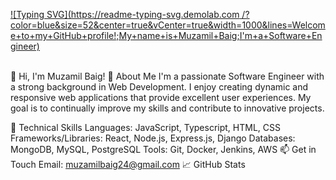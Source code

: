 [![Typing SVG](https://readme-typing-svg.demolab.com /?color=blue&size=52&center=true&vCenter=true&width=1000&lines=Welcome+to+my+GitHub+profile!;My+name+is+Muzamil+Baig;I'm+a+Software+Engineer)](https://git.io/typing-svg)
 
<br/>
👋 Hi, I'm Muzamil Baig!
🚀 About Me
I'm a passionate Software Engineer with a strong background in Web Development. I enjoy creating dynamic and responsive web applications that provide excellent user experiences. My goal is to continually improve my skills and contribute to innovative projects.

💼 Technical Skills
Languages: JavaScript, Typescript, HTML, CSS
Frameworks/Libraries: React, Node.js, Express.js, Django
Databases: MongoDB, MySQL, PostgreSQL
Tools: Git, Docker, Jenkins, AWS
📫 Get in Touch
Email: muzamilbaig24@gmail.com
📈 GitHub Stats
